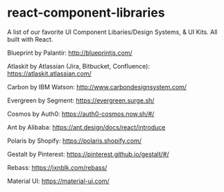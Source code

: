 # react-component-libraries

A list of our favorite UI Component Libaries/Design Systems, & UI Kits. All built with React.

Blueprint by Palantir: http://blueprintjs.com/

Atlaskit by Atlassian (Jira, Bitbucket, Confluence): https://atlaskit.atlassian.com/ 

Carbon by IBM Watson: http://www.carbondesignsystem.com/ 

Evergreen by Segment: https://evergreen.surge.sh/

Cosmos by Auth0: https://auth0-cosmos.now.sh/#/

Ant by Alibaba: https://ant.design/docs/react/introduce

Polaris by Shopify: https://polaris.shopify.com/ 

Gestalt by Pinterest: https://pinterest.github.io/gestalt/#/

Rebass: https://jxnblk.com/rebass/ 

Material UI: https://material-ui.com/


